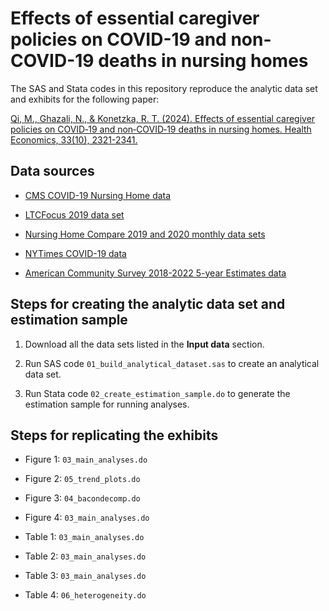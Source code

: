 # Effects of essential caregiver policies on COVID-19 and non-COVID-19 deaths in nursing homes

The SAS and Stata codes in this repository reproduce the analytic data set and exhibits for the following paper:

[Qi, M., Ghazali, N., & Konetzka, R. T. (2024). Effects of essential caregiver policies on COVID‐19 and non‐COVID‐19 deaths in nursing homes. Health Economics, 33(10), 2321-2341.](https://onlinelibrary.wiley.com/doi/full/10.1002/hec.4873)

## Data sources

* [CMS COVID-19 Nursing Home data](https://data.cms.gov/covid-19/covid-19-nursing-home-data)

* [LTCFocus 2019 data set](https://ltcfocus.org/data)

* [Nursing Home Compare 2019 and 2020 monthly data sets](https://data.cms.gov/provider-data/topics/nursing-homes)

* [NYTimes COVID-19 data](https://github.com/nytimes/covid-19-data)

* [American Community Survey 2018-2022 5-year Estimates data](https://www.socialexplorer.com/explore-tables)
  
## Steps for creating the analytic data set and estimation sample

1. Download all the data sets listed in the **Input data** section.

2. Run SAS code `01_build_analytical_dataset.sas` to create an analytical data set.
   
3. Run Stata code `02_create_estimation_sample.do` to generate the estimation sample for running analyses. 

## Steps for replicating the exhibits

* Figure 1: `03_main_analyses.do`

* Figure 2: `05_trend_plots.do`

* Figure 3: `04_bacondecomp.do`

* Figure 4: `03_main_analyses.do`
  
* Table 1: `03_main_analyses.do`

* Table 2: `03_main_analyses.do`

* Table 3: `03_main_analyses.do`

* Table 4: `06_heterogeneity.do`
